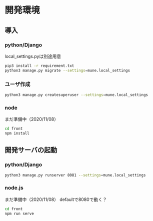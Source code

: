 # 開発環境
## 導入
### python/Django
local_settings.pyは別途用意
```sh
pip3 install -r requirement.txt
python3 manage.py migrate --settings=mune.local_settings
```

### ユーザ作成
```sh
python3 manage.py createsuperuser --settings=mune.local_settings
```

### node
まだ準備中（2020/11/08）
```sh
cd front
npm install
```

## 開発サーバの起動
### python/Django
```sh
python3 manage.py runserver 8081 --settings=mune.local_settings
``` 


### node.js
まだ準備中（2020/11/08）
defaultで8080で動く？
```sh
cd front
npm run serve
```

